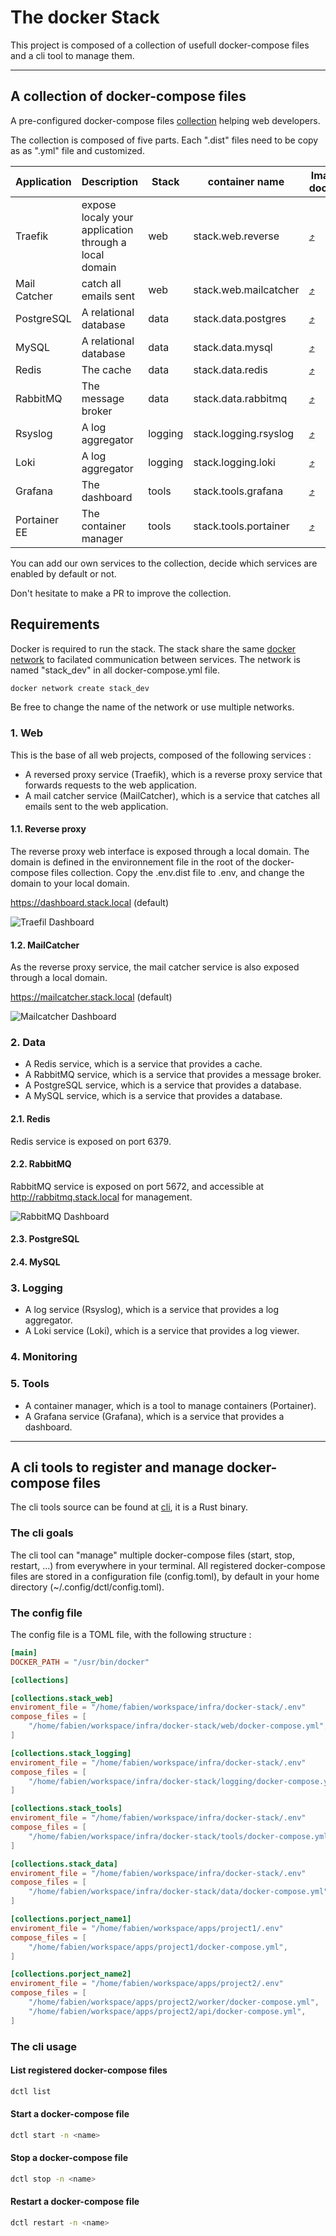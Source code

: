 # The docker Stack

This project is composed of a collection of usefull docker-compose files and a cli tool to manage them.

---

## A collection of docker-compose files

A pre-configured docker-compose files [collection](.collection) helping web developers.

The collection is composed of five parts. Each ".dist" files need to be copy as as ".yml" file and customized.

| Application     | Description             | Stack      | container name | Image docker | Documentation |
|-----------------|-------------------------|------------|----------------|--------------|---------------|
| Traefik | expose localy your application through a local domain | web | stack.web.reverse | [⤴](https://hub.docker.com/_/traefik) | [⤴](https://docs.traefik.io/en/latest/) |
| Mail Catcher | catch all emails sent | web | stack.web.mailcatcher | [⤴](https://hub.docker.com/r/schickling/mailcatcher) | [⤴](https://mailcatcher.me/) |
| PostgreSQL | A relational database | data | stack.data.postgres | [⤴](https://hub.docker.com/_/postgres/) | [⤴](https://www.postgresql.org/docs/) |
| MySQL | A relational database | data | stack.data.mysql | [⤴](https://hub.docker.com/_/mysql) | [⤴](https://dev.mysql.com/doc/) |
| Redis | The cache | data | stack.data.redis | [⤴](https://hub.docker.com/_/redis) | [⤴](https://redis.io/docs/) |
| RabbitMQ| The message broker | data | stack.data.rabbitmq | [⤴](https://hub.docker.com/_/rabbitmq) | [⤴](https://www.rabbitmq.com/documentation.html) |
| Rsyslog | A log aggregator | logging | stack.logging.rsyslog | [⤴]() | [⤴]() |
| Loki | A log aggregator | logging | stack.logging.loki | [⤴](https://hub.docker.com/r/grafana/loki) | [⤴](https://grafana.com/docs/loki/latest/?pg=oss-graf&plcmt=quick-links) |
| Grafana | The dashboard | tools | stack.tools.grafana | [⤴](https://hub.docker.com/r/grafana/grafana) | [⤴](https://grafana.com/docs/grafana/latest/?pg=oss-graf&plcmt=quick-links) |
| Portainer EE | The container manager | tools | stack.tools.portainer | [⤴](https://hub.docker.com/r/portainer/portainer-ee) | [⤴](https://docs.portainer.io/) |

You can add our own services to the collection, decide which services are enabled by default or not.

Don't hesitate to make a PR to improve the collection.

## Requirements

Docker is required to run the stack. The stack share the same [docker network](https://docs.docker.com/network/) to facilated communication between services. The network is named "stack_dev" in all docker-compose.yml file.

```bash
docker network create stack_dev
```

Be free to change the name of the network or use multiple networks.

### 1. Web

This is the base of all web projects, composed of the following services :

- A reversed proxy service (Traefik), which is a reverse proxy service that forwards requests to the web application.
- A mail catcher service (MailCatcher), which is a service that catches all emails sent to the web application.

#### 1.1. Reverse proxy

The reverse proxy web interface is exposed through a local domain. The domain is defined in the environnement file in the root of the docker-compose files collection.
Copy the .env.dist file to .env, and change the domain to your local domain.

https://dashboard.stack.local (default)

![Traefil Dashboard](doc/stack_reverse_proxy.png)

#### 1.2. MailCatcher

As the reverse proxy service, the mail catcher service is also exposed through a local domain.

https://mailcatcher.stack.local (default)

![Mailcatcher Dashboard](doc/stack_mailcatcher.png)

### 2. Data

- A Redis service, which is a service that provides a cache.
- A RabbitMQ service, which is a service that provides a message broker.
- A PostgreSQL service, which is a service that provides a database.
- A MySQL service, which is a service that provides a database.

#### 2.1. Redis

Redis service is exposed on port 6379.

#### 2.2. RabbitMQ

RabbitMQ service is exposed on port 5672, and accessible at http://rabbitmq.stack.local for management.

![RabbitMQ Dashboard](doc/stack_rabbitmq.png)

#### 2.3. PostgreSQL

#### 2.4. MySQL

### 3. Logging

- A log service (Rsyslog), which is a service that provides a log aggregator.
- A Loki service (Loki), which is a service that provides a log viewer.

### 4. Monitoring

### 5. Tools

- A container manager, which is a tool to manage containers (Portainer).
- A Grafana service (Grafana), which is a service that provides a dashboard.

---

## A cli tools to register and manage docker-compose files

The cli tools source can be found at [cli](./cli/), it is a Rust binary.

### The cli goals

The cli tool can "manage" multiple docker-compose files (start, stop, restart, ...) from everywhere in your terminal.
All registered docker-compose files are stored in a configuration file (config.toml), by default in your home directory (~/.config/dctl/config.toml).

### The config file

The config file is a TOML file, with the following structure :

```toml
[main]
DOCKER_PATH = "/usr/bin/docker"

[collections]

[collections.stack_web]
enviroment_file = "/home/fabien/workspace/infra/docker-stack/.env"
compose_files = [
    "/home/fabien/workspace/infra/docker-stack/web/docker-compose.yml",
]

[collections.stack_logging]
enviroment_file = "/home/fabien/workspace/infra/docker-stack/.env"
compose_files = [
    "/home/fabien/workspace/infra/docker-stack/logging/docker-compose.yml",
]

[collections.stack_tools]
enviroment_file = "/home/fabien/workspace/infra/docker-stack/.env"
compose_files = [
    "/home/fabien/workspace/infra/docker-stack/tools/docker-compose.yml",
]

[collections.stack_data]
enviroment_file = "/home/fabien/workspace/infra/docker-stack/.env"
compose_files = [
    "/home/fabien/workspace/infra/docker-stack/data/docker-compose.yml",
]

[collections.porject_name1]
enviroment_file = "/home/fabien/workspace/apps/project1/.env"
compose_files = [
    "/home/fabien/workspace/apps/project1/docker-compose.yml",
]

[collections.porject_name2]
enviroment_file = "/home/fabien/workspace/apps/project2/.env"
compose_files = [
    "/home/fabien/workspace/apps/project2/worker/docker-compose.yml",
    "/home/fabien/workspace/apps/project2/api/docker-compose.yml",
]
```


### The cli usage

#### List registered docker-compose files

```bash
dctl list
```

#### Start a docker-compose file

```bash
dctl start -n <name>
```

#### Stop a docker-compose file

```bash
dctl stop -n <name>
```

#### Restart a docker-compose file

```bash
dctl restart -n <name>
```


